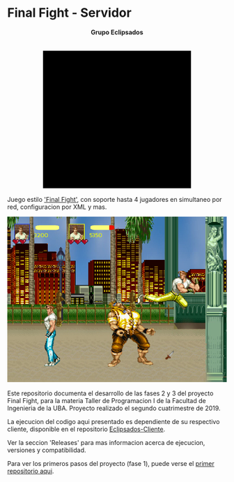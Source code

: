 # Final Fight - Servidor

<p align="center">
    <b>Grupo Eclipsados</b><br>
  <br><br>
  <img src="./intro-eclipsados.gif">
</p>

Juego estilo ['Final Fight'](https://www.youtube.com/watch?v=KL22s0MPiA4), con soporte hasta 4 jugadores en simultaneo por red, configuracion por XML y mas.

![Final Fight](./screenshot.png)

Este repositorio documenta el desarrollo de las fases 2 y 3 del proyecto Final Fight, para la materia Taller de Programacion I de la Facultad de Ingenieria de la UBA. Proyecto realizado el segundo cuatrimestre de 2019.

La ejecucion del codigo aqui presentado es dependiente de su respectivo cliente, disponible en el repositorio [Eclipsados-Cliente](https://github.com/nachonitz/Eclipsados-Cliente).

Ver la seccion 'Releases' para mas informacion acerca de ejecucion, versiones y compatibilidad.

Para ver los primeros pasos del proyecto (fase 1), puede verse el [primer repositorio aqui](https://github.com/Franco-Giordano/FIUBA-TdP1-Eclipsados).
